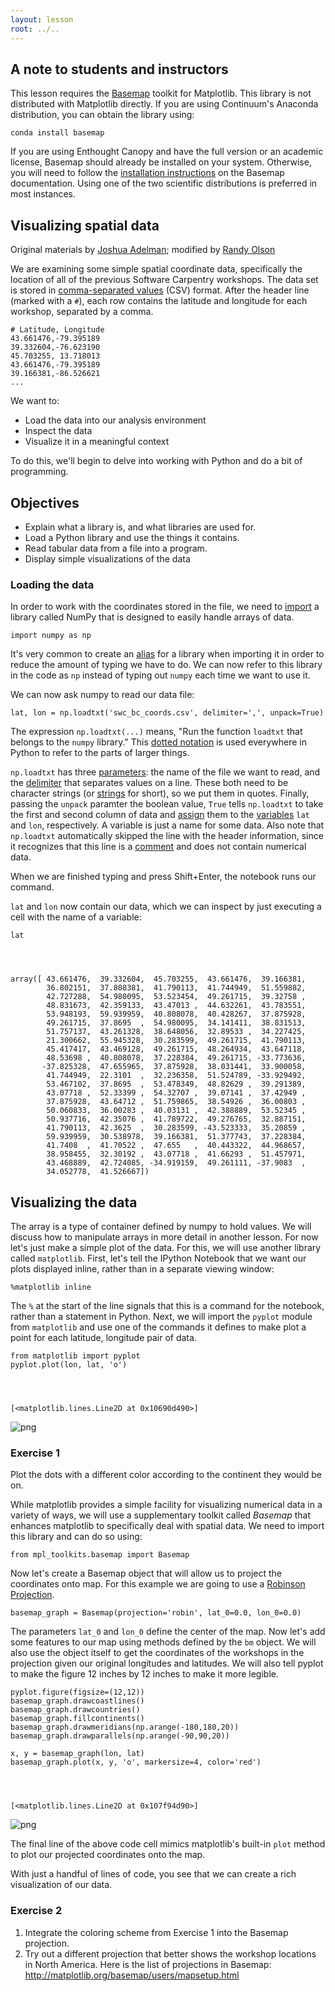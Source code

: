 ```yaml
---
layout: lesson
root: ../..
---
```


## A note to students and instructors

This lesson requires the [Basemap](http://matplotlib.org/basemap) toolkit for
Matplotlib. This library is not distributed with Matplotlib directly. If you are
using Continuum's Anaconda distribution, you can obtain the library using:

    conda install basemap

If you are using Enthought Canopy and have the full version or an academic
license, Basemap should already be installed on your system. Otherwise, you will
need to follow the [installation
instructions](http://matplotlib.org/basemap/users/installing.html) on the
Basemap documentation. Using one of the two scientific distributions is
preferred in most instances.

## Visualizing spatial data

Original materials by <a href="https://github.com/synapticarbors">Joshua
Adelman</a>; modified by <a href="http://www.randalolson.com/">Randy Olson</a>

We are examining some simple spatial coordinate data, specifically the location
of all of the previous Software Carpentry workshops. The data set is stored in
[comma-separated values](http://software-carpentry.org/v5/gloss.html#csv) (CSV) format. After the header
line (marked with a `#`), each row contains the latitude and longitude for each
workshop, separated by a comma.

    # Latitude, Longitude
    43.661476,-79.395189
    39.332604,-76.623190
    45.703255, 13.718013
    43.661476,-79.395189
    39.166381,-86.526621
    ...

We want to:

* Load the data into our analysis environment
* Inspect the data
* Visualize it in a meaningful context

To do this, we'll begin to delve into working with Python and do a bit of
programming.

## Objectives

*   Explain what a library is, and what libraries are used for.
*   Load a Python library and use the things it contains.
*   Read tabular data from a file into a program.
*   Display simple visualizations of the data

### Loading the data

In order to work with the coordinates stored in the file, we need to
[import](http://software-carpentry.org/v5/gloss.html#import) a library called NumPy that is designed to
easily handle arrays of data.


    import numpy as np

It's very common to create an [alias](http://software-carpentry.org/v5/gloss.html#alias-library) for a
library when importing it
in order to reduce the amount of typing we have to do. We can now refer to this
library in the code as `np` instead of typing out `numpy` each time we want to
use it.

We can now ask numpy to read our data file:


    lat, lon = np.loadtxt('swc_bc_coords.csv', delimiter=',', unpack=True)

The expression `np.loadtxt(...)` means,
"Run the function `loadtxt` that belongs to the `numpy` library."
This [dotted notation](http://software-carpentry.org/v5/gloss.html#dotted-notation) is used everywhere in
Python
to refer to the parts of larger things.

`np.loadtxt` has three [parameters](http://software-carpentry.org/v5/gloss.html#parameter):
the name of the file we want to read,
and the [delimiter](http://software-carpentry.org/v5/gloss.html#delimiter) that separates values on a line.
These both need to be character strings (or [strings](http://software-carpentry.org/v5/gloss.html#string)
for short),
so we put them in quotes.
Finally, passing the `unpack` paramter the boolean value, `True` tells
`np.loadtxt` to take the first and second column of data and
[assign](http://software-carpentry.org/v5/gloss.html#assignment) them to the
[variables](http://software-carpentry.org/v5/gloss.html#variable)  `lat` and `lon`, respectively.
A variable is just a name for some data.
Also note that `np.loadtxt` automatically skipped the line with the header
information, since it recognizes that
this line is a [comment](http://software-carpentry.org/v5/gloss.html#comment) and does not contain
numerical data.

When we are finished typing and press Shift+Enter,
the notebook runs our command.

`lat` and `lon` now contain our data, which we can inspect by just executing a
cell with the name of a variable:


    lat




    array([ 43.661476,  39.332604,  45.703255,  43.661476,  39.166381,
            36.802151,  37.808381,  41.790113,  41.744949,  51.559882,
            42.727288,  54.980095,  53.523454,  49.261715,  39.32758 ,
            48.831673,  42.359133,  43.47013 ,  44.632261,  43.783551,
            53.948193,  59.939959,  40.808078,  40.428267,  37.875928,
            49.261715,  37.8695  ,  54.980095,  34.141411,  38.831513,
            51.757137,  43.261328,  38.648056,  32.89533 ,  34.227425,
            21.300662,  55.945328,  30.283599,  49.261715,  41.790113,
            45.417417,  43.469128,  49.261715,  48.264934,  43.647118,
            48.53698 ,  40.808078,  37.228384,  49.261715, -33.773636,
           -37.825328,  47.655965,  37.875928,  38.031441,  33.900058,
            41.744949,  22.3101  ,  32.236358,  51.524789, -33.929492,
            53.467102,  37.8695  ,  53.478349,  48.82629 ,  39.291389,
            43.07718 ,  52.33399 ,  54.32707 ,  39.07141 ,  37.42949 ,
            37.875928,  43.64712 ,  51.759865,  38.54926 ,  36.00803 ,
            50.060833,  36.00283 ,  40.03131 ,  42.388889,  53.52345 ,
            50.937716,  42.35076 ,  41.789722,  49.276765,  32.887151,
            41.790113,  42.3625  ,  30.283599, -43.523333,  35.20859 ,
            59.939959,  30.538978,  39.166381,  51.377743,  37.228384,
            41.7408  ,  41.70522 ,  47.655   ,  40.443322,  44.968657,
            38.958455,  32.30192 ,  43.07718 ,  41.66293 ,  51.457971,
            43.468889,  42.724085, -34.919159,  49.261111, -37.9083  ,
            34.052778,  41.526667])



## Visualizing the data

The array is a type of container defined by numpy to hold values. We will
discuss how to manipulate arrays in more detail in another lesson.
For now let's just make a simple plot of the data. For this, we will use another
library called `matplotlib`. First, let's tell the IPython Notebook that we want
our plots displayed inline, rather than in a separate viewing window:


    %matplotlib inline

The `%` at the start of the line signals that this is a command for the
notebook,
rather than a statement in Python.
Next,
we will import the `pyplot` module from `matplotlib` and use one of the commands
it defines to make plot a point for each latitude, longitude pair of data.


    from matplotlib import pyplot
    pyplot.plot(lon, lat, 'o')




    [<matplotlib.lines.Line2D at 0x10690d490>]




![png](spatial-intro_files/spatial-intro_17_1.png)


### Exercise 1

Plot the dots with a different color according to the continent they would be
on.


    

While matplotlib provides a simple facility for visualizing numerical data in a
variety of ways, we will use a supplementary toolkit called *Basemap* that
enhances matplotlib to specifically deal with spatial data. We need to import
this library and can do so using:


    from mpl_toolkits.basemap import Basemap

Now let's create a Basemap object that will allow us to project the coordinates
onto map. For this example we are going to use a [Robinson
Projection](http://en.wikipedia.org/wiki/Robinson_projection).


    basemap_graph = Basemap(projection='robin', lat_0=0.0, lon_0=0.0)

The parameters `lat_0` and `lon_0` define the center of the map. Now let's add
some features to our map using methods defined by the `bm` object. We will also
use the object itself to get the coordinates of the workshops in the projection
given our original longitudes and latitudes. We will also tell pyplot to make
the figure 12 inches by 12 inches to make it more legible.


    pyplot.figure(figsize=(12,12))
    basemap_graph.drawcoastlines()
    basemap_graph.drawcountries()
    basemap_graph.fillcontinents()
    basemap_graph.drawmeridians(np.arange(-180,180,20))
    basemap_graph.drawparallels(np.arange(-90,90,20))
    
    x, y = basemap_graph(lon, lat)
    basemap_graph.plot(x, y, 'o', markersize=4, color='red')




    [<matplotlib.lines.Line2D at 0x107f94d90>]




![png](spatial-intro_files/spatial-intro_26_1.png)


The final line of the above code cell mimics matplotlib's built-in `plot` method
to plot our projected coordinates onto the map.

With just a handful of lines of code, you see that we can create a rich
visualization of our data.

### Exercise 2

1. Integrate the coloring scheme from Exercise 1 into the Basemap projection.
2. Try out a different projection that better shows the workshop locations in
North America. Here is the list of projections in Basemap:
http://matplotlib.org/basemap/users/mapsetup.html


    
